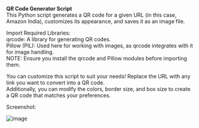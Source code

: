 **QR Code Generator Script**                                                                                                                                         
This Python script generates a QR code for a given URL (in this case, Amazon India), customizes its appearance, and saves it as an image file.

Import Required Libraries:                                                                                                                                             
qrcode: A library for generating QR codes.                                                                                                                           
Pillow (PIL): Used here for working with images, as qrcode integrates with it for image handling.                                                                    
NOTE: Ensure you install the qrcode and Pillow modules before importing them.

You can customize this script to suit your needs! Replace the URL with any link you want to convert into a QR code.              
Additionally, you can modify the colors, border size, and box size to create a QR code that matches your preferences.

Screenshot:


![image](https://github.com/user-attachments/assets/920d72e6-43ad-414e-afd3-f1783a2abe4d)

